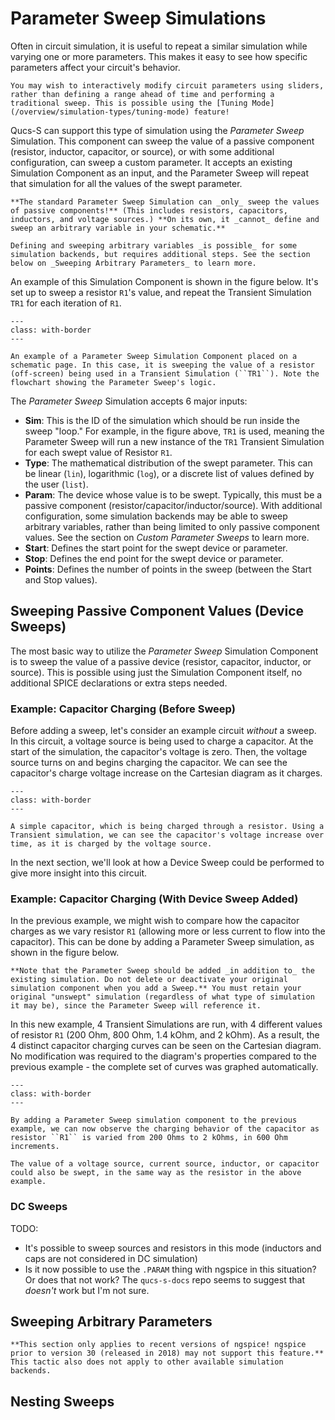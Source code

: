 # Parameter Sweep Simulations

Often in circuit simulation, it is useful to repeat a similar simulation while varying one or more parameters. This makes it easy to see how specific parameters affect your circuit's behavior.

```{tip}
You may wish to interactively modify circuit parameters using sliders, rather than defining a range ahead of time and performing a traditional sweep. This is possible using the [Tuning Mode](/overview/simulation-types/tuning-mode) feature!
```

Qucs-S can support this type of simulation using the _Parameter Sweep_ Simulation. This component can sweep the value of a passive component (resistor, inductor, capacitor, or source), or with some additional configuration, can sweep a custom parameter. It accepts an existing Simulation Component as an input, and the Parameter Sweep will repeat that simulation for all the values of the swept parameter.

```{warning}
**The standard Parameter Sweep Simulation can _only_ sweep the values of passive components!** (This includes resistors, capacitors, inductors, and voltage sources.) **On its own, it _cannot_ define and sweep an arbitrary variable in your schematic.**

Defining and sweeping arbitrary variables _is possible_ for some simulation backends, but requires additional steps. See the section below on _Sweeping Arbitrary Parameters_ to learn more.
```

An example of this Simulation Component is shown in the figure below. It's set up to sweep a resistor ``R1``'s value, and repeat the Transient Simulation ``TR1`` for each iteration of ``R1``.

```{figure} /overview/images/parameter-sweep-diagram.drawio.png
---
class: with-border
---

An example of a Parameter Sweep Simulation Component placed on a schematic page. In this case, it is sweeping the value of a resistor (off-screen) being used in a Transient Simulation (``TR1``). Note the flowchart showing the Parameter Sweep's logic.
```

The _Parameter Sweep_ Simulation accepts 6 major inputs:
* **Sim**: This is the ID of the simulation which should be run inside the sweep "loop." For example, in the figure above, ``TR1`` is used, meaning the Parameter Sweep will run a new instance of the ``TR1`` Transient Simulation for each swept value of Resistor ``R1``.
* **Type**: The mathematical distribution of the swept parameter. This can be linear (``lin``), logarithmic (``log``), or a discrete list of values defined by the user (``list``).
* **Param**: The device whose value is to be swept. Typically, this must be a passive component (resistor/capacitor/inductor/source). With additional configuration, some simulation backends may be able to sweep arbitrary variables, rather than being limited to only passive component values. See the section on _Custom Parameter Sweeps_ to learn more.
* **Start**: Defines the start point for the swept device or parameter.
* **Stop**: Defines the end point for the swept device or parameter.
* **Points**: Defines the number of points in the sweep (between the Start and Stop values).

## Sweeping Passive Component Values (Device Sweeps)

The most basic way to utilize the _Parameter Sweep_ Simulation Component is to sweep the value of a passive device (resistor, capacitor, inductor, or source). This is possible using just the Simulation Component itself, no additional SPICE declarations or extra steps needed.

### Example: Capacitor Charging (Before Sweep)

Before adding a sweep, let's consider an example circuit _without_ a sweep. In this circuit, a voltage source is being used to charge a capacitor. At the start of the simulation, the capacitor's voltage is zero. Then, the voltage source turns on and begins charging the capacitor. We can see the capacitor's charge voltage increase on the Cartesian diagram as it charges.

```{figure} /overview/images/cap-charge-simulation-example.png
---
class: with-border
---

A simple capacitor, which is being charged through a resistor. Using a Transient simulation, we can see the capacitor's voltage increase over time, as it is charged by the voltage source.
```

In the next section, we'll look at how a Device Sweep could be performed to give more insight into this circuit.

### Example: Capacitor Charging (With Device Sweep Added)

In the previous example, we might wish to compare how the capacitor charges as we vary resistor ``R1`` (allowing more or less current to flow into the capacitor). This can be done by adding a Parameter Sweep simulation, as shown in the figure below.

```{warning}
**Note that the Parameter Sweep should be added _in addition to_ the existing simulation. Do not delete or deactivate your original simulation component when you add a Sweep.** You must retain your original "unswept" simulation (regardless of what type of simulation it may be), since the Parameter Sweep will reference it.
```

In this new example, 4 Transient Simulations are run, with 4 different values of resistor ``R1`` (200 Ohm, 800 Ohm, 1.4 kOhm, and 2 kOhm). As a result, the 4 distinct capacitor charging curves can be seen on the Cartesian diagram. No modification was required to the diagram's properties compared to the previous example - the complete set of curves was graphed automatically.

```{figure} /overview/images/cap-charge-simulation-sweep-example.png
---
class: with-border
---

By adding a Parameter Sweep simulation component to the previous example, we can now observe the charging behavior of the capacitor as resistor ``R1`` is varied from 200 Ohms to 2 kOhms, in 600 Ohm increments.
```

```{tip}
The value of a voltage source, current source, inductor, or capacitor could also be swept, in the same way as the resistor in the above example.
```

### DC Sweeps

TODO:
* It's possible to sweep sources and resistors in this mode (inductors and caps are not considered in DC simulation)
* Is it now possible to use the ``.PARAM`` thing with ngspice in this situation? Or does that not work? The ``qucs-s-docs`` repo seems to suggest that _doesn't_ work but I'm not sure.

## Sweeping Arbitrary Parameters

```{warning}
**This section only applies to recent versions of ngspice! ngspice prior to version 30 (released in 2018) may not support this feature.** This tactic also does not apply to other available simulation backends.
```

## Nesting Sweeps